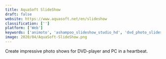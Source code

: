 ```yaml
---
title: AquaSoft SlideShow
draft: false 
website: https://www.aquasoft.net/en/slideshow
classification: ['']
platform: ['Web']
keywords: ['animoto', 'ashampoo_slideshow_studio_hd', 'dvd_photo_slideshow', 'dvd_slideshow_gui', 'ezvid', 'freemake_video_converter', 'icecream_slideshow_maker', 'imagination', 'lightmv', 'movavi_slideshow_maker', 'photo_to_movie', 'photostage', 'picovico', 'proshow', 'quick_slideshow_creator', 'stupeflix', 'ffdiaporama']
image: 2020/04/AquaSoft-SlideShow.png
---
```

Create impressive photo shows for DVD-player and PC in a heartbeat.